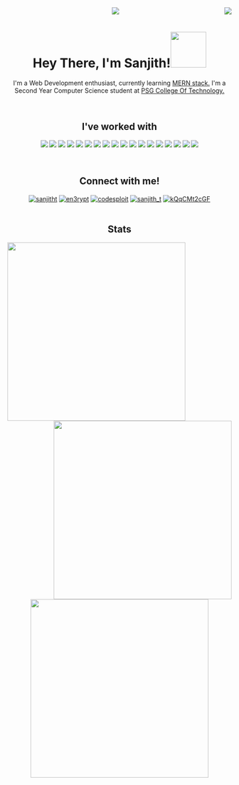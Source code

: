 

<div align="center">
  
  <img src="https://jusmarktech.com/public/a/images/pages/web_development.gif"/>
  <img align="right" src="https://visitor-badge.laobi.icu/badge?page_id=en3rypt.visitor-badge)"/>
  <h1 align="center">Hey There, I'm Sanjith!<img src="https://media.giphy.com/media/3ohhwMDyS6rv3sB8yI/giphy.gif" width="80px"/></h1>
  <p align="center">I'm a Web Development enthusiast, currently learning <a href="https://www.mongodb.com/mern-stack">MERN stack.</a> I'm a Second Year Computer Science student at <a href="https://www.psgtech.edu/">PSG College Of Technology.</a></p><br>

<h2 align="center">I've worked with</h2>


![](https://img.shields.io/badge/c-%2300599C.svg?style=for-the-badge&logo=c&logoColor=white)
![](https://img.shields.io/badge/c++-%2300599C.svg?style=for-the-badge&logo=c%2B%2B&logoColor=white)
![](https://img.shields.io/badge/python-3670A0?style=for-the-badge&logo=python&logoColor=ffdd54)
![](https://img.shields.io/badge/Qt-%23217346.svg?style=for-the-badge&logo=Qt&logoColor=white)
![](https://img.shields.io/badge/django-%23092E20.svg?style=for-the-badge&logo=django&logoColor=white)
![](https://img.shields.io/badge/Oracle-F80000?style=for-the-badge&logo=oracle&logoColor=white)
![](https://img.shields.io/badge/mysql-%2300f.svg?style=for-the-badge&logo=mysql&logoColor=white)
![](https://img.shields.io/badge/MongoDB-%234ea94b.svg?style=for-the-badge&logo=mongodb&logoColor=white)
![](https://img.shields.io/badge/html5-%23E34F26.svg?style=for-the-badge&logo=html5&logoColor=white)
![](https://img.shields.io/badge/css3-%231572B6.svg?style=for-the-badge&logo=css3&logoColor=white)
![](https://img.shields.io/badge/javascript-%23323330.svg?style=for-the-badge&logo=javascript&logoColor=%23F7DF1E)
![](https://img.shields.io/badge/tailwindcss-%2338B2AC.svg?style=for-the-badge&logo=tailwind-css&logoColor=white)
![](https://img.shields.io/badge/react-%2320232a.svg?style=for-the-badge&logo=react&logoColor=%2361DAFB)
![](https://img.shields.io/badge/Next-black?style=for-the-badge&logo=next.js&logoColor=white)
![](https://img.shields.io/badge/node.js-6DA55F?style=for-the-badge&logo=node.js&logoColor=white)
![](https://img.shields.io/badge/express.js-%23404d59.svg?style=for-the-badge&logo=express&logoColor=%2361DAFB)
![](https://img.shields.io/badge/figma-%23F24E1E.svg?style=for-the-badge&logo=figma&logoColor=white)
![](https://img.shields.io/badge/vercel-%23000000.svg?style=for-the-badge&logo=vercel&logoColor=white)


<br><h2 align="center">Connect with me!</h2>
<div align="center">
<a href="https://linkedin.com/in/sanjitht" target="blank"><img align="center" src="https://img.shields.io/badge/linkedin-%230077B5.svg?style=for-the-badge&logo=linkedin&logoColor=white" alt="sanjitht"  /></a>
<a href="https://instagram.com/en3rypt" target="blank"><img align="center" src="https://img.shields.io/badge/instagram-%23E4405F.svg?style=for-the-badge&logo=Instagram&logoColor=white" alt="en3rypt"/></a>
<a href="https://www.youtube.com/c/codesploit" target="blank"><img align="center" src="https://img.shields.io/badge/youtube-%23FF0000.svg?style=for-the-badge&logo=YouTube&logoColor=white" alt="codesploit" /></a>
<a href="https://www.hackerrank.com/sanjith_t" target="blank"><img align="center" src="https://img.shields.io/badge/-Hackerrank-2EC866?style=for-the-badge&logo=HackerRank&logoColor=white" alt="sanjith_t"  /></a>
<a href="https://discord.gg/kQqCMt2cGF" target="blank"><img align="center" src="https://img.shields.io/badge/discord-%237289DA.svg?style=for-the-badge&logo=discord&logoColor=white" alt="kQqCMt2cGF"  /></a>
</div>
<br><h2 align="center">Stats</h2>
  
<div>
  <p>
    <img align="left" width=400 src="https://github-readme-streak-stats.herokuapp.com?user=en3rypt&hide_border=true&theme=algolia&date_format=M%20j%5B%2C%20Y%5D"/>&nbsp;&nbsp;&nbsp;
    <img align="right" width=400 src="https://github-readme-stats.vercel.app/api?username=en3rypt&hide_border=true&show_icons=true&theme=algolia" />

  </p><br>
  
 </div>
  <br><br><br><br><br>
  <div>
    
  <img align="center" width=400 src="https://github-readme-stats.vercel.app/api/top-langs/?username=en3rypt&hide_border=true&layout=compact&theme=algolia" />
  </div>
</div>
